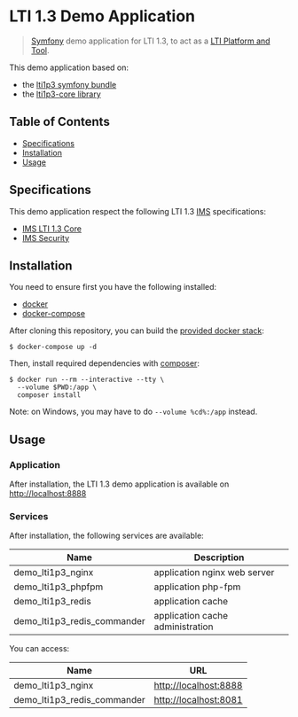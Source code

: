# LTI 1.3 Demo Application

> [Symfony](https://symfony.com/) demo application for LTI 1.3, to act as a [LTI Platform and Tool](http://www.imsglobal.org/spec/lti/v1p3/#platforms-and-tools-0).

This demo application based on:
- the [lti1p3 symfony bundle](https://github.com/oat-sa/bundle-lti1p3)
- the [lti1p3-core library](https://github.com/oat-sa/lib-lti1p3-core)

## Table of Contents

- [Specifications](#specifications)
- [Installation](#installation)
- [Usage](#usage)

## Specifications
 
 This demo application respect the following LTI 1.3 [IMS](http://www.imsglobal.org) specifications:
- [IMS LTI 1.3 Core](http://www.imsglobal.org/spec/lti/v1p3)
- [IMS Security](https://www.imsglobal.org/spec/security/v1p0)

## Installation

You need to ensure first you have the following installed:
- [docker](https://docs.docker.com/get-docker/)
- [docker-compose](https://docs.docker.com/compose/install/)

After cloning this repository, you can build the [provided docker stack](docker-compose.yml):
```console
$ docker-compose up -d
```

Then, install required dependencies with [composer](https://hub.docker.com/_/composer):
```console
$ docker run --rm --interactive --tty \
  --volume $PWD:/app \
  composer install
```
Note: on Windows, you may have to do `--volume %cd%:/app` instead.

## Usage

### Application

After installation, the LTI 1.3 demo application is available on [http://localhost:8888](http://localhost:8888)

### Services

After installation, the following services are available:

| Name                                 | Description                      |
|--------------------------------------|----------------------------------|
| demo_lti1p3_nginx                    | application nginx web server     |
| demo_lti1p3_phpfpm                   | application php-fpm              |
| demo_lti1p3_redis                    | application cache                |
| demo_lti1p3_redis_commander          | application cache administration |

You can access:

| Name                                 | URL                                            |
|--------------------------------------|------------------------------------------------|
| demo_lti1p3_nginx                    | [http://localhost:8888](http://localhost:8888) |
| demo_lti1p3_redis_commander          | [http://localhost:8081](http://localhost:8081) |